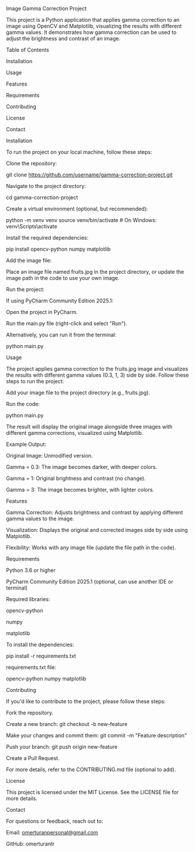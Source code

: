 Image Gamma Correction Project

This project is a Python application that applies gamma correction to an image using OpenCV and Matplotlib, visualizing the results with different gamma values. It demonstrates how gamma correction can be used to adjust the brightness and contrast of an image.

Table of Contents





Installation



Usage



Features



Requirements



Contributing



License



Contact

Installation

To run the project on your local machine, follow these steps:





Clone the repository:

git clone https://github.com/username/gamma-correction-project.git



Navigate to the project directory:

cd gamma-correction-project



Create a virtual environment (optional, but recommended):

python -m venv venv
source venv/bin/activate  # On Windows: venv\Scripts\activate



Install the required dependencies:

pip install opencv-python numpy matplotlib



Add the image file:





Place an image file named fruits.jpg in the project directory, or update the image path in the code to use your own image.



Run the project:





If using PyCharm Community Edition 2025.1:





Open the project in PyCharm.



Run the main.py file (right-click and select "Run").



Alternatively, you can run it from the terminal:

python main.py

Usage

The project applies gamma correction to the fruits.jpg image and visualizes the results with different gamma values (0.3, 1, 3) side by side. Follow these steps to run the project:





Add your image file to the project directory (e.g., fruits.jpg).



Run the code:

python main.py

The result will display the original image alongside three images with different gamma corrections, visualized using Matplotlib.

Example Output:





Original Image: Unmodified version.



Gamma = 0.3: The image becomes darker, with deeper colors.



Gamma = 1: Original brightness and contrast (no change).



Gamma = 3: The image becomes brighter, with lighter colors.

Features





Gamma Correction: Adjusts brightness and contrast by applying different gamma values to the image.



Visualization: Displays the original and corrected images side by side using Matplotlib.



Flexibility: Works with any image file (update the file path in the code).

Requirements





Python 3.6 or higher



PyCharm Community Edition 2025.1 (optional, can use another IDE or terminal)



Required libraries:





opencv-python



numpy



matplotlib

To install the dependencies:

pip install -r requirements.txt

requirements.txt file:

opencv-python
numpy
matplotlib

Contributing

If you'd like to contribute to the project, please follow these steps:





Fork the repository.



Create a new branch: git checkout -b new-feature



Make your changes and commit them: git commit -m "Feature description"



Push your branch: git push origin new-feature



Create a Pull Request.

For more details, refer to the CONTRIBUTING.md file (optional to add).

License

This project is licensed under the MIT License. See the LICENSE file for more details.

Contact

For questions or feedback, reach out to:





Email: omerturanpersonal@gmail.com	



GitHub: omerturantr